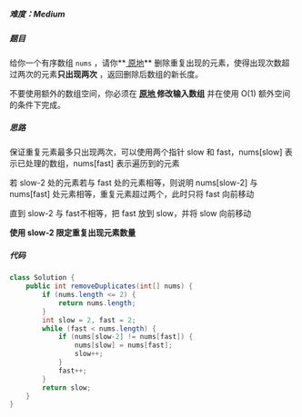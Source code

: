 ##### 难度：Medium

##### 题目

给你一个有序数组 `nums` ，请你**[ 原地](http://baike.baidu.com/item/原地算法)** 删除重复出现的元素，使得出现次数超过两次的元素**只出现两次** ，返回删除后数组的新长度。

不要使用额外的数组空间，你必须在 **[原地 ](https://baike.baidu.com/item/原地算法)修改输入数组** 并在使用 O(1) 额外空间的条件下完成。

##### 思路

保证重复元素最多只出现两次，可以使用两个指针 slow 和 fast，nums[slow] 表示已处理的数组，nums[fast] 表示遍历到的元素

若 slow-2 处的元素若与 fast 处的元素相等，则说明 nums[slow-2] 与 nums[fast] 处元素相等，重复元素超过两个，此时只将 fast 向前移动

直到 slow-2 与 fast不相等，把 fast 放到 slow，并将 slow 向前移动

**使用 slow-2 限定重复出现元素数量**

##### 代码

```java
class Solution {
    public int removeDuplicates(int[] nums) {
        if (nums.length <= 2) {
            return nums.length;
        }
        int slow = 2, fast = 2;
        while (fast < nums.length) {
            if (nums[slow-2] != nums[fast]) {
                nums[slow] = nums[fast];
                slow++;
            }
            fast++;
        }
        return slow;
    }
}
```

